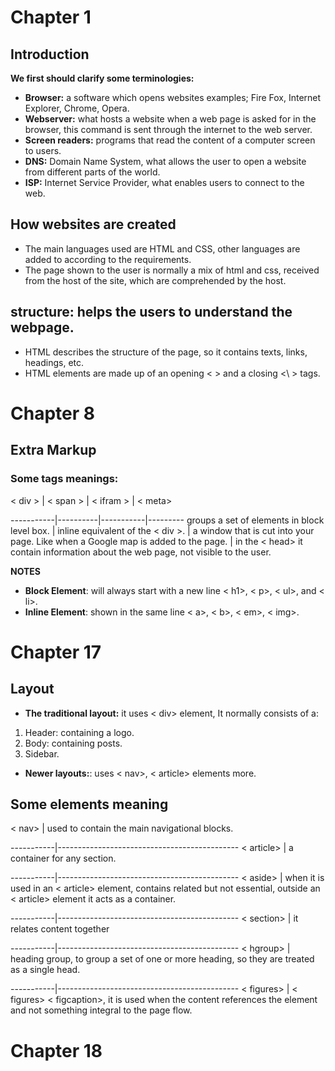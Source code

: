 # **Chapter 1** 

## **Introduction** 

**We first should clarify some terminologies:**

-	 **Browser:** a software which opens websites examples; Fire Fox, Internet Explorer, Chrome, Opera.
-	**Webserver:** what hosts a website when a web page is asked for in the browser, this command is sent through the internet to the web server.
-	**Screen readers:** programs that read the content of a computer screen to users.
-	**DNS:** Domain Name System, what allows the user to open a website from different parts of the world.
-	**ISP:** Internet Service Provider, what enables users to connect to the web. 

## **How websites are created**
-	The main languages used are HTML and CSS, other languages are added to according to the requirements. 
-	The page shown to the user is normally a mix of html and css, received from the host of the site, which are comprehended by the host.

## **structure:** helps the users to understand the webpage. 
-	HTML describes the structure of the page, so it contains texts, links, headings, etc.
-	HTML elements are made up of an opening < > and a closing <\ > tags.



# **Chapter 8** 

## **Extra Markup**  

### **Some tags meanings:** 
 
 < div > | < span > | < ifram > | < meta>
 
-----------|----------|-----------|---------
groups a set of elements in block level box. | 
inline equivalent of the < div >. | 
a window that is cut into your page. Like when a Google map is added to the page. | 
in the < head> it contain information about the web page, not visible to the user.

**NOTES** 

- **Block Element**: will always start with a new line < h1>, < p>, < ul>, and < li>.
- **Inline Element**: shown in the same line < a>, < b>, < em>, < img>.


# **Chapter 17**

## **Layout**

-	**The traditional layout:** it uses < div> element, It normally consists of a: 
1.	Header: containing a logo.
2.	Body: containing posts.
3.	Sidebar.

-	**Newer layouts:**: uses < nav>, < article> elements more. 

## **Some elements meaning**

< nav>     | used to contain the main navigational blocks.

-----------|---------------------------------------------
< article> | a container for any section.

-----------|---------------------------------------------
< aside>   | when it is used in an < article> element, contains related but not essential, outside  an < article> element it acts as a container. 

-----------|---------------------------------------------
< section> | it relates content together 

-----------|---------------------------------------------
< hgroup>  | heading group, to group a set of one or more heading, so they are treated as a single head. 

-----------|---------------------------------------------
< figures> | < figures> < figcaption>, it is used when the content references the element and not something integral to the page flow.


# **Chapter 18**
## 
